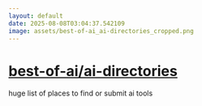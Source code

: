 ```yaml
---
layout: default
date: 2025-08-08T03:04:37.542109
image: assets/best-of-ai_ai-directories_cropped.png
---
```


# [best-of-ai/ai-directories](https://github.com/best-of-ai/ai-directories)

huge list of places to find or submit ai tools
